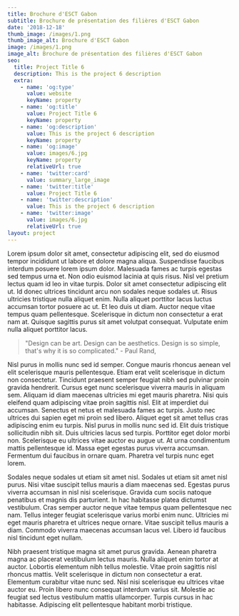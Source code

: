 ```yaml
---
title: Brochure d'ESCT Gabon
subtitle: Brochure de présentation des filières d'ESCT Gabon
date: '2018-12-18'
thumb_image: /images/1.png
thumb_image_alt: Brochure d'ESCT Gabon
image: /images/1.png
image_alt: Brochure de présentation des filières d'ESCT Gabon
seo:
  title: Project Title 6
  description: This is the project 6 description
  extra:
    - name: 'og:type'
      value: website
      keyName: property
    - name: 'og:title'
      value: Project Title 6
      keyName: property
    - name: 'og:description'
      value: This is the project 6 description
      keyName: property
    - name: 'og:image'
      value: images/6.jpg
      keyName: property
      relativeUrl: true
    - name: 'twitter:card'
      value: summary_large_image
    - name: 'twitter:title'
      value: Project Title 6
    - name: 'twitter:description'
      value: This is the project 6 description
    - name: 'twitter:image'
      value: images/6.jpg
      relativeUrl: true
layout: project
---
```


Lorem ipsum dolor sit amet, consectetur adipiscing elit, sed do eiusmod tempor incididunt ut labore et dolore magna aliqua. Suspendisse faucibus interdum posuere lorem ipsum dolor. Malesuada fames ac turpis egestas sed tempus urna et. Non odio euismod lacinia at quis risus. Nisl vel pretium lectus quam id leo in vitae turpis. Dolor sit amet consectetur adipiscing elit ut. Id donec ultrices tincidunt arcu non sodales neque sodales ut. Risus ultricies tristique nulla aliquet enim. Nulla aliquet porttitor lacus luctus accumsan tortor posuere ac ut. Et leo duis ut diam. Auctor neque vitae tempus quam pellentesque. Scelerisque in dictum non consectetur a erat nam at. Quisque sagittis purus sit amet volutpat consequat. Vulputate enim nulla aliquet porttitor lacus.

>"Design can be art. Design can be aesthetics. Design is so simple, that's why it is so complicated." - Paul Rand,

Nisl purus in mollis nunc sed id semper. Congue mauris rhoncus aenean vel elit scelerisque mauris pellentesque. Etiam erat velit scelerisque in dictum non consectetur. Tincidunt praesent semper feugiat nibh sed pulvinar proin gravida hendrerit. Cursus eget nunc scelerisque viverra mauris in aliquam sem. Aliquam id diam maecenas ultricies mi eget mauris pharetra. Nisi quis eleifend quam adipiscing vitae proin sagittis nisl. Elit at imperdiet dui accumsan. Senectus et netus et malesuada fames ac turpis. Justo nec ultrices dui sapien eget mi proin sed libero. Aliquet eget sit amet tellus cras adipiscing enim eu turpis. Nisl purus in mollis nunc sed id. Elit duis tristique sollicitudin nibh sit. Duis ultricies lacus sed turpis. Porttitor eget dolor morbi non. Scelerisque eu ultrices vitae auctor eu augue ut. At urna condimentum mattis pellentesque id. Massa eget egestas purus viverra accumsan. Fermentum dui faucibus in ornare quam. Pharetra vel turpis nunc eget lorem.

Sodales neque sodales ut etiam sit amet nisl. Sodales ut etiam sit amet nisl purus. Nisi vitae suscipit tellus mauris a diam maecenas sed. Egestas purus viverra accumsan in nisl nisi scelerisque. Gravida cum sociis natoque penatibus et magnis dis parturient. In hac habitasse platea dictumst vestibulum. Cras semper auctor neque vitae tempus quam pellentesque nec nam. Tellus integer feugiat scelerisque varius morbi enim nunc. Ultricies mi eget mauris pharetra et ultrices neque ornare. Vitae suscipit tellus mauris a diam. Commodo viverra maecenas accumsan lacus vel. Libero id faucibus nisl tincidunt eget nullam.

Nibh praesent tristique magna sit amet purus gravida. Aenean pharetra magna ac placerat vestibulum lectus mauris. Nulla aliquet enim tortor at auctor. Lobortis elementum nibh tellus molestie. Vitae proin sagittis nisl rhoncus mattis. Velit scelerisque in dictum non consectetur a erat. Elementum curabitur vitae nunc sed. Nisl nisi scelerisque eu ultrices vitae auctor eu. Proin libero nunc consequat interdum varius sit. Molestie ac feugiat sed lectus vestibulum mattis ullamcorper. Turpis cursus in hac habitasse. Adipiscing elit pellentesque habitant morbi tristique.
